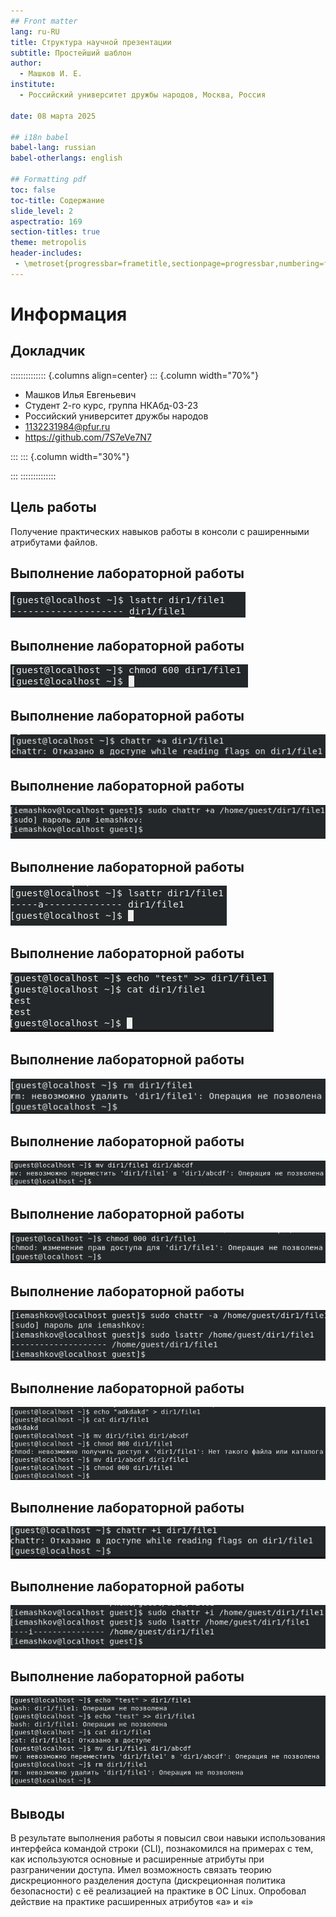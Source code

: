 ```yaml
---
## Front matter
lang: ru-RU
title: Структура научной презентации
subtitle: Простейший шаблон
author:
  - Машков И. Е.
institute:
  - Российский университет дружбы народов, Москва, Россия

date: 08 марта 2025

## i18n babel
babel-lang: russian
babel-otherlangs: english

## Formatting pdf
toc: false
toc-title: Содержание
slide_level: 2
aspectratio: 169
section-titles: true
theme: metropolis
header-includes:
 - \metroset{progressbar=frametitle,sectionpage=progressbar,numbering=fraction}
---
```


# Информация

## Докладчик

:::::::::::::: {.columns align=center}
::: {.column width="70%"}

  * Машков Илья Евгеньевич
  * Студент 2-го курс, группа НКАбд-03-23
  * Российский университет дружбы народов
  * [1132231984@pfur.ru](mailto:1132231984@pfur.ru)
  * <https://github.com/7S7eVe7N7>

:::
::: {.column width="30%"}



:::
::::::::::::::

## Цель работы

Получение практических навыков работы в консоли с раширенными атрибутами файлов.

## Выполнение лабораторной работы

![Проверка расширенных атрибутов.](image/1.png)

## Выполнение лабораторной работы

![Изменение прав у файла.](image/2.png)

## Выполнение лабораторной работы

![Попытка установки расширенных атрибутов от имени обычного пользователя.](image/3.png)

## Выполнение лабораторной работы

![Добавление расширенного атрибута от имени суперпользователя.](image/4.png)

## Выполнение лабораторной работы

![Проверка атрибутов у файла.](image/5.png)

## Выполнение лабораторной работы

![Дозапись и чтение.](image/6.png)

## Выполнение лабораторной работы

![Удаление.](image/7.png)

## Выполнение лабораторной работы

![Переименование файла.](image/8.png)

## Выполнение лабораторной работы

![Изменение прав у файла при установленном атрибуте.](image/9.png)

## Выполнение лабораторной работы

![Удаление расширенного атрибута.](image/10.png)

## Выполнение лабораторной работы

![Повторный прогон вышеперечисленных операций.](image/11.png)

## Выполнение лабораторной работы

![Попытка установки атрибута i на тот же файл.](image/12.png)

## Выполнение лабораторной работы

![Попытка установки атрибута i на тот же файл от имени суперпользователя.](image/13.png)

## Выполнение лабораторной работы

![Ещё один прогон команд, но при атрибуте i.](image/14.png)

## Выводы

В результате выполнения работы я повысил свои навыки использования интерфейса командой строки (CLI), познакомился на примерах с тем, как используются основные и расширенные атрибуты при разграничении доступа. Имел возможность связать теорию дискреционного разделения доступа (дискреционная политика безопасности) с её реализацией на практике в ОС Linux. Опробовал действие на практике расширенных атрибутов «а» и «i»
